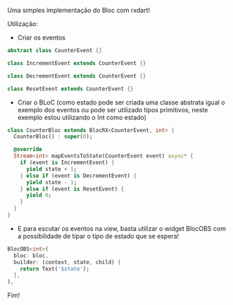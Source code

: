 Uma simples implementação do Bloc com rxdart!

Utilização:

 - Criar os eventos

```dart
abstract class CounterEvent {}

class IncrementEvent extends CounterEvent {}

class DecrementEvent extends CounterEvent {}

class ResetEvent extends CounterEvent {}
```

 - Criar o BLoC (como estado pode ser criada uma classe abstrata igual o exemplo dos eventos ou pode ser utilizado tipos primitivos, neste exemplo estou utilizando o Int como estado)

```dart
class CounterBloc extends BlocRX<CounterEvent, int> {
  CounterBloc() : super(0);

  @override
  Stream<int> mapEventsToState(CounterEvent event) async* {
    if (event is IncrementEvent) {
      yield state + 1;
    } else if (event is DecrementEvent) {
      yield state - 1;
    } else if (event is ResetEvent) {
      yield 0;
    }
  }
}
```

 - E para escutar os eventos na view, basta utilizar o widget BlocOBS com a possibilidade de tipar o tipo de estado que se espera!

```dart
BlocOBS<int>(
  bloc: bloc,
  builder: (context, state, child) {
    return Text('$state');
  },
),
```

Fim!
